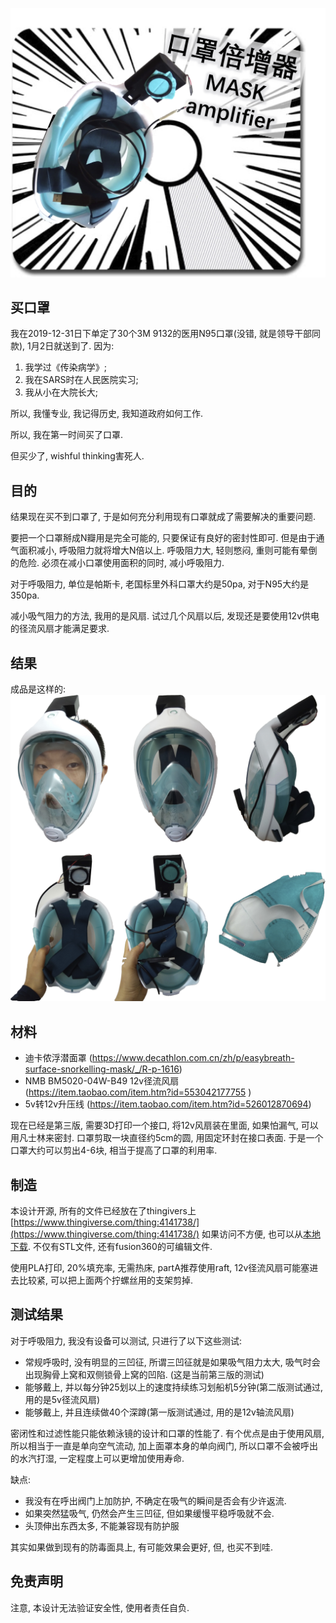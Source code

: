 <!--
.. title: 口罩倍增器
.. slug: mask_amplifier
.. date: 2020-2-9 8:00 UTC+08:00
.. tags:
.. category:
.. link:
.. description:
.. type: text
-->

![](/mask_amp/mask_amp.jpg)

<!-- TEASER_END -->

## 买口罩

我在2019-12-31日下单定了30个3M 9132的医用N95口罩(没错, 就是领导干部同款), 1月2日就送到了. 因为:

1. 我学过《传染病学》;
2. 我在SARS时在人民医院实习;
3. 我从小在大院长大;

所以, 我懂专业, 我记得历史, 我知道政府如何工作. 

所以, 我在第一时间买了口罩.

但买少了, wishful thinking害死人.

## 目的

结果现在买不到口罩了, 于是如何充分利用现有口罩就成了需要解决的重要问题. 

要把一个口罩掰成N瓣用是完全可能的, 只要保证有良好的密封性即可. 但是由于通气面积减小, 呼吸阻力就将增大N倍以上. 呼吸阻力大, 轻则憋闷, 重则可能有晕倒的危险. 必须在减小口罩使用面积的同时, 减小呼吸阻力. 

对于呼吸阻力, 单位是帕斯卡, 老国标里外科口罩大约是50pa, 对于N95大约是350pa.

减小吸气阻力的方法, 我用的是风扇. 试过几个风扇以后, 发现还是要使用12v供电的径流风扇才能满足要求. 

## 结果

成品是这样的:
![](/mask_amp/mask_view.jpg)

## 材料

* 迪卡侬浮潜面罩 (https://www.decathlon.com.cn/zh/p/easybreath-surface-snorkelling-mask/_/R-p-1616)
* NMB BM5020-04W-B49 12v径流风扇 (https://item.taobao.com/item.htm?id=553042177755 )
* 5v转12v升压线 (https://item.taobao.com/item.htm?id=526012870694)

现在已经是第三版, 需要3D打印一个接口, 将12v风扇装在里面, 如果怕漏气, 可以用凡士林来密封. 口罩剪取一块直径约5cm的圆, 用固定环封在接口表面. 于是一个口罩大约可以剪出4-6块, 相当于提高了口罩的利用率. 

## 制造

本设计开源, 所有的文件已经放在了thingivers上[https://www.thingiverse.com/thing:4141738/](https://www.thingiverse.com/thing:4141738/) 如果访问不方便, 也可以从[本地下载](/mask_amp/). 不仅有STL文件, 还有fusion360的可编辑文件.

使用PLA打印, 20%填充率, 无需热床, partA推荐使用raft, 12v径流风扇可能塞进去比较紧, 可以把上面两个拧螺丝用的支架剪掉. 

## 测试结果

对于呼吸阻力, 我没有设备可以测试, 只进行了以下这些测试:

* 常规呼吸时, 没有明显的三凹征, 所谓三凹征就是如果吸气阻力太大, 吸气时会出现胸骨上窝和双侧锁骨上窝的凹陷. (这是当前第三版的测试)
* 能够戴上, 并以每分钟25划以上的速度持续练习划船机5分钟(第二版测试通过, 用的是5v径流风扇)
* 能够戴上, 并且连续做40个深蹲(第一版测试通过, 用的是12v轴流风扇)

密闭性和过滤性能只能依赖泳镜的设计和口罩的性能了. 有个优点是由于使用风扇, 所以相当于一直是单向空气流动, 加上面罩本身的单向阀门, 所以口罩不会被呼出的水汽打湿, 一定程度上可以更增加使用寿命. 

缺点:

* 我没有在呼出阀门上加防护, 不确定在吸气的瞬间是否会有少许返流.
* 如果突然猛吸气, 仍然会产生三凹征, 但如果缓慢平稳呼吸就不会. 
* 头顶伸出东西太多, 不能兼容现有防护服

其实如果做到现有的防毒面具上, 有可能效果会更好, 但, 也买不到哇. 

## 免责声明
注意, 本设计无法验证安全性, 使用者责任自负. 
